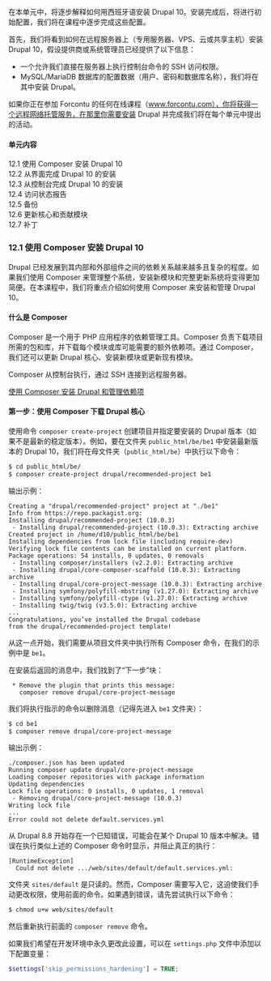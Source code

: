 
在本单元中，将逐步解释如何用西班牙语安装 Drupal 10。安装完成后，将进行初始配置，我们将在课程中逐步完成这些配置。

首先，我们将看到如何在远程服务器上（专用服务器、VPS、云或共享主机）安装 Drupal 10，假设提供商或系统管理员已经提供了以下信息：
- 一个允许我们直接在服务器上执行控制台命令的 SSH 访问权限。
- MySQL/MariaDB 数据库的配置数据（用户、密码和数据库名称），我们将在其中安装 Drupal。

如果你正在参加 Forcontu 的任何在线课程（www.forcontu.com），你将获得一个远程网络托管服务，在那里你需要安装 Drupal 并完成我们将在每个单元中提出的活动。
#### 单元内容
12.1 使用 Composer 安装 Drupal 10  
12.2 从界面完成 Drupal 10 的安装  
12.3 从控制台完成 Drupal 10 的安装  
12.4 访问状态报告  
12.5 备份  
12.6 更新核心和贡献模块  
12.7 补丁

### 12.1 使用 Composer 安装 Drupal 10

Drupal 已经发展到其内部和外部组件之间的依赖关系越来越多且复杂的程度。如果我们使用 Composer 来管理整个系统，安装新模块和完整更新系统将变得更加简便。在本课程中，我们将重点介绍如何使用 Composer 来安装和管理 Drupal 10。

#### 什么是 Composer

Composer 是一个用于 PHP 应用程序的依赖管理工具。Composer 负责下载项目所需的包和库，并下载每个模块或库可能需要的额外依赖项。通过 Composer，我们还可以更新 Drupal 核心、安装新模块或更新现有模块。

Composer 从控制台执行，通过 SSH 连接到远程服务器。

[使用 Composer 安装 Drupal 和管理依赖项](https://www.drupal.org/docs/develop/using-composer/using-composer-to-install-drupal-and-managedependencies)

#### 第一步：使用 Composer 下载 Drupal 核心

使用命令 `composer create-project` 创建项目并指定要安装的 Drupal 版本（如果不是最新的稳定版本）。例如，要在文件夹 `public_html/be/be1` 中安装最新版本的 Drupal 10，我们将在母文件夹（`public_html/be`）中执行以下命令：

```sh
$ cd public_html/be/
$ composer create-project drupal/recommended-project be1
```

输出示例：

```
Creating a "drupal/recommended-project" project at "./be1"
Info from https://repo.packagist.org:
Installing drupal/recommended-project (10.0.3)
 - Installing drupal/recommended-project (10.0.3): Extracting archive
Created project in /home/d10/public_html/be/be1
Installing dependencies from lock file (including require-dev)
Verifying lock file contents can be installed on current platform.
Package operations: 54 installs, 0 updates, 0 removals
 - Installing composer/installers (v2.2.0): Extracting archive
 - Installing drupal/core-composer-scaffold (10.0.3): Extracting archive
 - Installing drupal/core-project-message (10.0.3): Extracting archive
 - Installing symfony/polyfill-mbstring (v1.27.0): Extracting archive
 - Installing symfony/polyfill-ctype (v1.27.0): Extracting archive
 - Installing twig/twig (v3.5.0): Extracting archive
...
Congratulations, you’ve installed the Drupal codebase
from the drupal/recommended-project template!
```

从这一点开始，我们需要从项目文件夹中执行所有 Composer 命令，在我们的示例中是 `be1`。

在安装后返回的消息中，我们找到了“下一步”块：

```
 * Remove the plugin that prints this message:
   composer remove drupal/core-project-message
```

我们将执行指示的命令以删除消息（记得先进入 `be1` 文件夹）：

```sh
$ cd be1
$ composer remove drupal/core-project-message
```

输出示例：

```
./composer.json has been updated
Running composer update drupal/core-project-message
Loading composer repositories with package information
Updating dependencies
Lock file operations: 0 installs, 0 updates, 1 removal
 - Removing drupal/core-project-message (10.0.3)
Writing lock file
...
Error could not delete default.services.yml
```

从 Drupal 8.8 开始存在一个已知错误，可能会在某个 Drupal 10 版本中解决。错误在执行类似上述的 Composer 命令时显示，并阻止真正的执行：

```
[RuntimeException]
  Could not delete .../web/sites/default/default.services.yml:
```

文件夹 `sites/default` 是只读的。然而，Composer 需要写入它，这迫使我们手动更改权限，使用前面的命令。如果遇到错误，请先尝试执行以下命令：

```sh
$ chmod u+w web/sites/default
```

然后重新执行前面的 `composer remove` 命令。

如果我们希望在开发环境中永久更改此设置，可以在 `settings.php` 文件中添加以下配置变量：

```php
$settings['skip_permissions_hardening'] = TRUE;
```